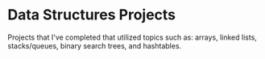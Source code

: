 # Data Structures Projects
Projects that I've completed that utilized topics such as: arrays, linked lists, stacks/queues, binary search trees, and hashtables.
 
